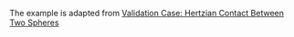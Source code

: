The example is adapted from [Validation Case: Hertzian Contact Between Two Spheres](https://www.simscale.com/docs/validation-cases/hertzian-contact-between-two-spheres/)



